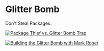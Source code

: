 # Glitter Bomb

Don't Steal Packages.

[![Package Thief vs. Glitter Bomb Trap](https://img.youtube.com/vi/xoxhDk-hwuo/0.jpg)](https://youtu.be/xoxhDk-hwuo)

[![Building the Glitter Bomb with Mark Rober](https://img.youtube.com/vi/IpMxOmUcfOI/0.jpg)](https://youtu.be/IpMxOmUcfOI)



